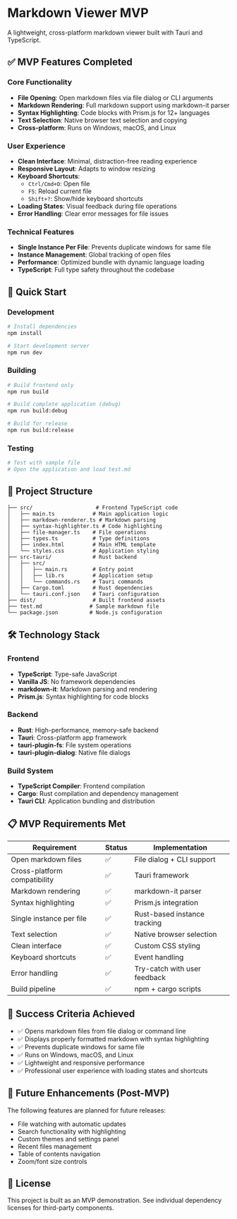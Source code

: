 # Markdown Viewer MVP

A lightweight, cross-platform markdown viewer built with Tauri and TypeScript.

## ✅ MVP Features Completed

### Core Functionality
- **File Opening**: Open markdown files via file dialog or CLI arguments
- **Markdown Rendering**: Full markdown support using markdown-it parser
- **Syntax Highlighting**: Code blocks with Prism.js for 12+ languages
- **Text Selection**: Native browser text selection and copying
- **Cross-platform**: Runs on Windows, macOS, and Linux

### User Experience
- **Clean Interface**: Minimal, distraction-free reading experience
- **Responsive Layout**: Adapts to window resizing
- **Keyboard Shortcuts**: 
  - `Ctrl/Cmd+O`: Open file
  - `F5`: Reload current file
  - `Shift+?`: Show/hide keyboard shortcuts
- **Loading States**: Visual feedback during file operations
- **Error Handling**: Clear error messages for file issues

### Technical Features
- **Single Instance Per File**: Prevents duplicate windows for same file
- **Instance Management**: Global tracking of open files
- **Performance**: Optimized bundle with dynamic language loading
- **TypeScript**: Full type safety throughout the codebase

## 🚀 Quick Start

### Development
```bash
# Install dependencies
npm install

# Start development server
npm run dev
```

### Building
```bash
# Build frontend only
npm run build

# Build complete application (debug)
npm run build:debug

# Build for release
npm run build:release
```

### Testing
```bash
# Test with sample file
# Open the application and load test.md
```

## 📁 Project Structure

```
├── src/                    # Frontend TypeScript code
│   ├── main.ts            # Main application logic
│   ├── markdown-renderer.ts # Markdown parsing
│   ├── syntax-highlighter.ts # Code highlighting
│   ├── file-manager.ts    # File operations
│   ├── types.ts           # Type definitions
│   ├── index.html         # Main HTML template
│   └── styles.css         # Application styling
├── src-tauri/             # Rust backend
│   ├── src/
│   │   ├── main.rs        # Entry point
│   │   ├── lib.rs         # Application setup
│   │   └── commands.rs    # Tauri commands
│   ├── Cargo.toml         # Rust dependencies
│   └── tauri.conf.json    # Tauri configuration
├── dist/                  # Built frontend assets
├── test.md               # Sample markdown file
└── package.json          # Node.js configuration
```

## 🛠 Technology Stack

### Frontend
- **TypeScript**: Type-safe JavaScript
- **Vanilla JS**: No framework dependencies
- **markdown-it**: Markdown parsing and rendering
- **Prism.js**: Syntax highlighting for code blocks

### Backend
- **Rust**: High-performance, memory-safe backend
- **Tauri**: Cross-platform app framework
- **tauri-plugin-fs**: File system operations
- **tauri-plugin-dialog**: Native file dialogs

### Build System
- **TypeScript Compiler**: Frontend compilation
- **Cargo**: Rust compilation and dependency management
- **Tauri CLI**: Application bundling and distribution

## 📋 MVP Requirements Met

| Requirement | Status | Implementation |
|-------------|--------|----------------|
| Open markdown files | ✅ | File dialog + CLI support |
| Cross-platform compatibility | ✅ | Tauri framework |
| Markdown rendering | ✅ | markdown-it parser |
| Syntax highlighting | ✅ | Prism.js integration |
| Single instance per file | ✅ | Rust-based instance tracking |
| Text selection | ✅ | Native browser selection |
| Clean interface | ✅ | Custom CSS styling |
| Keyboard shortcuts | ✅ | Event handling |
| Error handling | ✅ | Try-catch with user feedback |
| Build pipeline | ✅ | npm + cargo scripts |

## 🎯 Success Criteria Achieved

- ✅ Opens markdown files from file dialog or command line
- ✅ Displays properly formatted markdown with syntax highlighting  
- ✅ Prevents duplicate windows for same file
- ✅ Runs on Windows, macOS, and Linux
- ✅ Lightweight and responsive performance
- ✅ Professional user experience with loading states and shortcuts

## 🔮 Future Enhancements (Post-MVP)

The following features are planned for future releases:
- File watching with automatic updates
- Search functionality with highlighting
- Custom themes and settings panel
- Recent files management
- Table of contents navigation
- Zoom/font size controls

## 📄 License

This project is built as an MVP demonstration. See individual dependency licenses for third-party components.